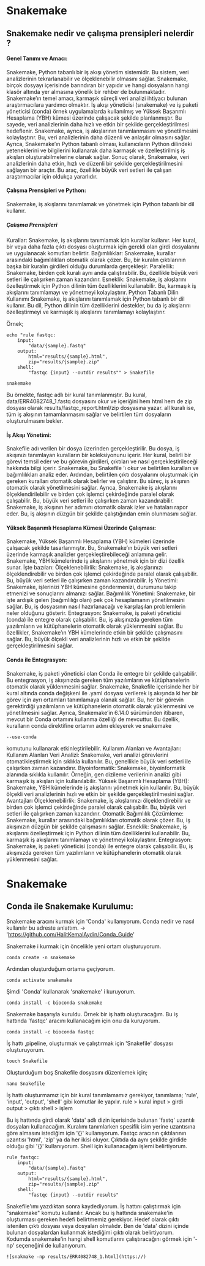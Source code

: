 # Snakemake
## Snakemake nedir ve çalışma prensipleri nelerdir ?
#### Genel Tanımı ve Amacı:
Snakemake, Python tabanlı bir iş akışı yönetim sistemidir. Bu sistem, veri analizlerinin tekrarlanabilir ve ölçeklenebilir olmasını sağlar. Snakemake, birçok dosyayı içerisinde barındıran bir yapıdır ve hangi dosyaların hangi klasör altında yer almasına yönelik bir rehber de bulunmaktadır.
Snakemake’ın temel amacı, karmaşık süreçli veri analizi ihtiyacı bulunan araştırmacılara yardımcı olmaktır. İş akışı yöneticisi (snakemake) ve iş paketi yöneticisi (conda) örnek uygulamalarda kullanılmış ve Yüksek Başarımlı Hesaplama (YBH) kümesi üzerinde çalışacak şekilde planlanmıştır. Bu sayede, veri analizlerinin daha hızlı ve etkin bir şekilde gerçekleştirilmesi hedeflenir.
Snakemake, ayrıca, iş akışlarının tanımlanmasını ve yönetilmesini kolaylaştırır. Bu, veri analizlerinin daha düzenli ve anlaşılır olmasını sağlar. Ayrıca, Snakemake’ın Python tabanlı olması, kullanıcıların Python dilindeki yeteneklerini ve bilgilerini kullanarak daha karmaşık ve özelleştirilmiş iş akışları oluşturabilmelerine olanak sağlar.
Sonuç olarak, Snakemake, veri analizlerinin daha etkin, hızlı ve düzenli bir şekilde gerçekleştirilmesini sağlayan bir araçtır. Bu araç, özellikle büyük veri setleri ile çalışan araştırmacılar için oldukça yararlıdır.
#### Çalışma Prensipleri ve Python:
Snakemake, iş akışlarını tanımlamak ve yönetmek için Python tabanlı bir dil kullanır.
##### Çalışma Prensipleri
Kurallar: Snakemake, iş akışlarını tanımlamak için kurallar kullanır. Her kural, bir veya daha fazla çıktı dosyası oluşturmak için gerekli olan girdi dosyalarını ve uygulanacak komutları belirtir.
Bağımlılıklar: Snakemake, kurallar arasındaki bağımlılıkları otomatik olarak çözer. Bu, bir kuralın çıktılarının başka bir kuralın girdileri olduğu durumlarda gerçekleşir.
Paralellik: Snakemake, birden çok kuralı aynı anda çalıştırabilir. Bu, özellikle büyük veri setleri ile çalışırken zaman kazandırır.
Esneklik: Snakemake, iş akışlarını özelleştirmek için Python dilinin tüm özelliklerini kullanabilir. Bu, karmaşık iş akışlarını tanımlamayı ve yönetmeyi kolaylaştırır.
Python Tabanlı Dilin Kullanımı Snakemake, iş akışlarını tanımlamak için Python tabanlı bir dil kullanır. Bu dil, Python dilinin tüm özelliklerini destekler, bu da iş akışlarını özelleştirmeyi ve karmaşık iş akışlarını tanımlamayı kolaylaştırır. 


Örnek;

```
echo "rule fastqc:
    input: 
        "data/{sample}.fastq"
    output:
        html="results/{sample}.html",
        zip="results/{sample}.zip"
    shell:
        "fastqc {input} --outdir results"" > Snakefile

```

```
snakemake
```

Bu örnekte, fastqc adlı bir kural tanımlanmıştır. Bu kural, data/ERR4082748_1.fastq dosyasını okur ve içeriğini hem html hem de zip dosyası olarak results/fastqc_report.html/zip dosyasına yazar. all kuralı ise, tüm iş akışının tamamlanmasını sağlar ve belirtilen tüm dosyaların oluşturulmasını bekler.

#### İş Akışı Yönetimi:
Snakefile adı verilen bir dosya üzerinden gerçekleştirilir. Bu dosya, iş akışınızı tanımlayan kuralların bir koleksiyonunu içerir. Her kural, belirli bir görevi temsil eder ve bu görevin girdileri, çıktıları ve nasıl gerçekleştirileceği hakkında bilgi içerir.
Snakemake, bu Snakefile ‘ı okur ve belirtilen kuralları ve bağımlılıkları analiz eder. Ardından, belirtilen çıktı dosyalarını oluşturmak için gereken kuralları otomatik olarak belirler ve çalıştırır. Bu süreç, iş akışının otomatik olarak yönetilmesini sağlar.
Ayrıca, Snakemake iş akışlarını ölçeklendirilebilir ve birden çok işlemci çekirdeğinde paralel olarak çalışabilir. Bu, büyük veri setleri ile çalışırken zaman kazandırabilir.
Snakemake, iş akışının her adımını otomatik olarak izler ve hataları rapor eder. Bu, iş akışının düzgün bir şekilde çalıştığından emin olunmasını sağlar. 

#### Yüksek Başarımlı Hesaplama Kümesi Üzerinde Çalışması:
Snakemake, Yüksek Başarımlı Hesaplama (YBH) kümeleri üzerinde çalışacak şekilde tasarlanmıştır. Bu, Snakemake’ın büyük veri setleri üzerinde karmaşık analizler gerçekleştirebileceği anlamına gelir.
Snakemake, YBH kümelerinde iş akışlarını yönetmek için bir dizi özellik sunar. İşte bazıları:
Ölçeklenebilirlik: Snakemake, iş akışlarınızı ölçeklendirebilir ve birden çok işlemci çekirdeğinde paralel olarak çalışabilir. Bu, büyük veri setleri ile çalışırken zaman kazandırabilir.
İş Yönetimi: Snakemake, işlerinizi YBH kümesine göndermenizi, durumunu takip etmenizi ve sonuçlarını almanızı sağlar.
Bağımlılık Yönetimi: Snakemake, bir işte ardışık gelen (bağımlılığı olan) pek çok hesaplamanın yönetilmesini sağlar. Bu, iş dosyasının nasıl hazırlanacağı ve karşılaşılan problemlerin neler olduğunu gösterir.
Entegrasyon: Snakemake, iş paketi yöneticisi (conda) ile entegre olarak çalışabilir. Bu, iş akışınızda gereken tüm yazılımların ve kütüphanelerin otomatik olarak yüklenmesini sağlar.
Bu özellikler, Snakemake’ın YBH kümelerinde etkin bir şekilde çalışmasını sağlar. Bu, büyük ölçekli veri analizlerinin hızlı ve etkin bir şekilde gerçekleştirilmesini sağlar.
#### Conda ile Entegrasyon:
Snakemake, iş paketi yöneticisi olan Conda ile entegre bir şekilde çalışabilir. Bu entegrasyon, iş akışınızda gereken tüm yazılımların ve kütüphanelerin otomatik olarak yüklenmesini sağlar.
Snakemake, Snakefile içerisinde her bir kural altında conda değişkeni ile .yaml dosyası verilerek iş akışında ki her bir görev için ayrı ortamları tanımlamaya olanak sağlar. Bu, her bir görevin gerektirdiği yazılımların ve kütüphanelerin otomatik olarak yüklenmesini ve yönetilmesini sağlar.
Ayrıca, Snakemake’in 6.14.0 sürümünden itibaren, mevcut bir Conda ortamını kullanma özelliği de mevcuttur. Bu özellik, kuralların conda direktifine ortamın adını ekleyerek ve snakemake

```
--use-conda 
```
komutunu kullanarak etkinleştirilebilir.
Kullanım Alanları ve Avantajları:
Kullanım Alanları
Veri Analizi: Snakemake, veri analizi görevlerini otomatikleştirmek için sıklıkla kullanılır. Bu, genellikle büyük veri setleri ile çalışırken zaman kazandırır.
Biyoinformatik: Snakemake, biyoinformatik alanında sıklıkla kullanılır. Örneğin, gen dizileme verilerinin analizi gibi karmaşık iş akışları için kullanılabilir.
Yüksek Başarımlı Hesaplama (YBH): Snakemake, YBH kümelerinde iş akışlarını yönetmek için kullanılır. Bu, büyük ölçekli veri analizlerinin hızlı ve etkin bir şekilde gerçekleştirilmesini sağlar.
Avantajları
Ölçeklenebilirlik: Snakemake, iş akışlarınızı ölçeklendirebilir ve birden çok işlemci çekirdeğinde paralel olarak çalışabilir. Bu, büyük veri setleri ile çalışırken zaman kazandırır.
Otomatik Bağımlılık Çözümleme: Snakemake, kurallar arasındaki bağımlılıkları otomatik olarak çözer. Bu, iş akışınızın düzgün bir şekilde çalışmasını sağlar.
Esneklik: Snakemake, iş akışlarını özelleştirmek için Python dilinin tüm özelliklerini kullanabilir. Bu, karmaşık iş akışlarını tanımlamayı ve yönetmeyi kolaylaştırır.
Entegrasyon: Snakemake, iş paketi yöneticisi (conda) ile entegre olarak çalışabilir. Bu, iş akışınızda gereken tüm yazılımların ve kütüphanelerin otomatik olarak yüklenmesini sağlar.

# Snakemake

## Conda ile Snakemake Kurulumu:

Snakemake aracını kurmak için 'Conda' kullanıyorum. Conda nedir ve nasıl kullanılır bu adreste anlattım. -> 'https://github.com/HalitKemalAydin/Conda_Guide'

Snakemake i kurmak için öncelikle yeni ortam oluşturuyorum.

```
conda create -n snakemake
```

Ardından oluşturduğum ortama geçiyorum.

```
conda activate snakemake
```

Şimdi 'Conda' kullanarak 'snakemake' i kuruyorum.

```
conda install -c bioconda snakemake
```
Snakemake başarıyla kuruldu. Örnek bir iş hattı oluşturacağım. Bu iş hattında 'fastqc' aracını kullanacağım için onu da kuruyorum.

```
conda install -c bioconda fastqc
```

İş hattı ,pipeline, oluşturmak ve çalıştırmak için 'Snakefile' dosyası oluşturuyorum. 

```
touch Snakefile
```
Oluşturduğum boş Snakefile dosyasını düzenlemek için;

```
nano Snakefile
```

İş hattı oluşturmamız için bir kural tanımlamamız gerekiyor, tanımlama; 'rule', 'input', 'output', 'shell' gibi komutlar ile  yapılır.
rule > kural
input > girdi
output > çıktı
shell > işlem

Bu iş hattında girdi olarak 'data' adlı dizin içerisinde bulunan 'fastq' uzantılı dosyaları kullanacağım. Kuralımı tanımlarken spesifik isim yerine uzantısına göre almasını istediğim için '{}' kullanıyorum.
Fastqc aracının çıktılarının uzantısı 'html', 'zip' ya da her ikisi oluyor. Çıktıda da aynı şekilde girdide olduğu gibi '{}' kullanıyorum. 
Shell için kullanacağım işlemi belirtiyorum.

```
rule fastqc:
    input: 
        "data/{sample}.fastq"
    output:
        html="results/{sample}.html",
        zip="results/{sample}.zip"
    shell:
        "fastqc {input} --outdir results"
```
Snakefile'ımı yazdıktan sonra kaydediyorum. 
İş hattını çalıştırmak için "snakemake" komutu kullanılır. Ancak bu iş hattında snakemake'in oluşturması gereken hedefi belirtmemiz gerekiyor. Hedef olarak çıktı istenilen çıktı dosyası veya dosyaları olmalıdır.
Ben de 'data' dizini içinde bulunan dosyalardan kullanmak istediğimi çıktı olarak belirtiyorum. 
Kodumda snakemake'in hangi shell komutlarını çalıştıracağını görmek için '-np' seçeneğini de kullanıyorum.

```
![snakmake -np results/ERR4082748_1.html](https://)
```



  